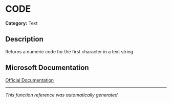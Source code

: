 # CODE

**Category:** Text

## Description
Returns a numeric code for the first character in a text string

## Microsoft Documentation
[Official Documentation](https://support.microsoft.com//en-us/office/code-function-c32b692b-2ed0-4a04-bdd9-75640144b928)

---
*This function reference was automatically generated.*
